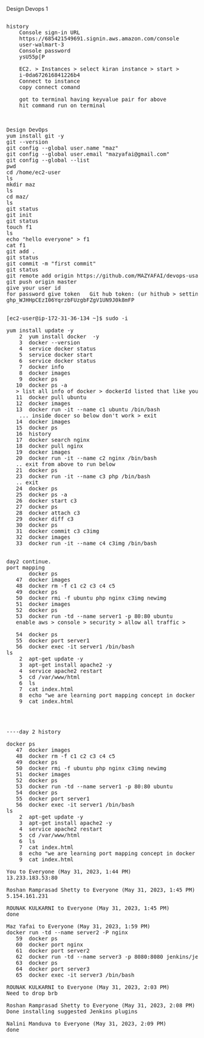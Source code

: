 Design Devops 1
<pre>

history
    Console sign-in URL
    https://685421549691.signin.aws.amazon.com/console
    user-walmart-3
    Console password
    ysU55p[P
    
    EC2. > Instances > select kiran instance > start > 
    i-0da672616841226b4
    Connect to instance
    copy connect comand 
    
    got to terminal having keyvalue pair for above
    hit command run on terminal



Design DevOps
yum install git -y
git --version
git config --global user.name "maz"
git config --global user.email "mazyafai@gmail.com"
git config --global --list
pwd
cd /home/ec2-user
ls
mkdir maz
ls
cd maz/
ls
git status
git init
git status
touch f1
ls
echo "hello everyone" > f1
cat f1
git add .
git status
git commit -m "first commit"
git status
git remote add origin https://github.com/MAZYAFAI/devops-usa.git
git push origin master
give your user id 
for password give token   Git hub token: (ur hithub > settings > dev settings > create token > select all > save) 
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


[ec2-user@ip-172-31-36-134 ~]$ sudo -i

yum install update -y
    2  yum install docker  -y
    3  docker --version
    4  service docker status
    5  service docker start
    6  service docker status
    7  docker info
    8  docker images
    9  docker ps
   10  docker ps -a
   > list all info of docker > dockerId listed that like your new VM/box
   11  docker pull ubuntu
   12  docker images
   13  docker run -it --name c1 ubuntu /bin/bash
    ... inside docer so below don't work > exit
   14  docker images
   15  docker ps
   16  history
   17  docker search nginx
   18  docker pull nginx
   19  docker images
   20  docker run -it --name c2 nginx /bin/bash
   .. exit from above to run below
   21  docker ps
   23  docker run -it --name c3 php /bin/bash
   .. exit
   24  docker ps
   25  docker ps -a
   26  docker start c3
   27  docker ps
   28  docker attach c3
   29  docker diff c3
   30  docker ps
   31  docker commit c3 c3img
   32  docker images
   33  docker run -it --name c4 c3img /bin/bash
   
   
day2 continue. 
port mapping 
       docker ps
   47  docker images
   48  docker rm -f c1 c2 c3 c4 c5
   49  docker ps
   50  docker rmi -f ubuntu php nginx c3img newimg
   51  docker images
   52  docker ps
   53  docker run -td --name server1 -p 80:80 ubuntu
   enable aws > console > security > allow all traffic >
   
   54  docker ps
   55  docker port server1
   56  docker exec -it server1 /bin/bash
ls
    2  apt-get update -y
    3  apt-get install apache2 -y
    4  service apache2 restart
    5  cd /var/www/html
    6  ls
    7  cat index.html
    8  echo "we are learning port mapping concept in docker today" > index.html
    9  cat index.html
    
    
    
    
----day 2 history

docker ps
   47  docker images
   48  docker rm -f c1 c2 c3 c4 c5
   49  docker ps
   50  docker rmi -f ubuntu php nginx c3img newimg
   51  docker images
   52  docker ps
   53  docker run -td --name server1 -p 80:80 ubuntu
   54  docker ps
   55  docker port server1
   56  docker exec -it server1 /bin/bash
ls
    2  apt-get update -y
    3  apt-get install apache2 -y
    4  service apache2 restart
    5  cd /var/www/html
    6  ls
    7  cat index.html
    8  echo "we are learning port mapping concept in docker today" > index.html
    9  cat index.html
 
You to Everyone (May 31, 2023, 1:44 PM)
13.233.183.53:80
 
Roshan Ramprasad Shetty to Everyone (May 31, 2023, 1:45 PM)
5.154.161.231
 
ROUNAK KULKARNI to Everyone (May 31, 2023, 1:45 PM)
done
 
Maz Yafai to Everyone (May 31, 2023, 1:59 PM)
docker run -td --name server2 -P nginx
   59  docker ps
   60  docker port nginx
   61  docker port server2
   62  docker run -td --name server3 -p 8080:8080 jenkins/jenkins
   63  docker ps
   64  docker port server3
   65  docker exec -it server3 /bin/bash
 
ROUNAK KULKARNI to Everyone (May 31, 2023, 2:03 PM)
Need to drop brb
 
Roshan Ramprasad Shetty to Everyone (May 31, 2023, 2:08 PM)
Done installing suggested Jenkins plugins
 
Nalini Manduva to Everyone (May 31, 2023, 2:09 PM)
done

</pre>

